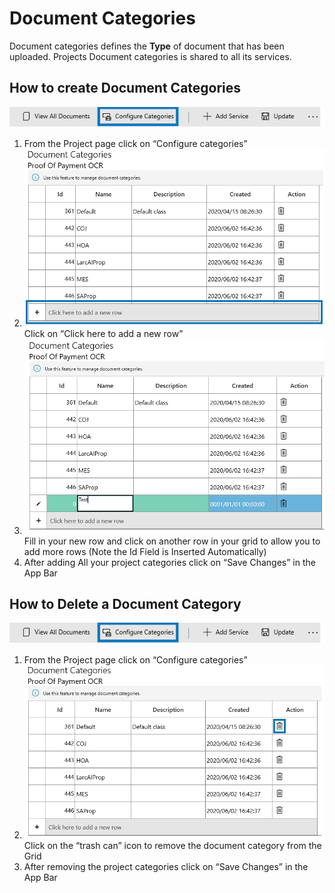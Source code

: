 # Document Categories

Document categories defines the **Type** of document that has been uploaded. Projects Document categories is shared to all its services.

## How to create Document Categories

![](../assets/79.png)

1. From the Project page click on “Configure categories”
2. ![](../assets/80.png) Click on “Click here to add a new row”
3. ![](../assets/81.png) Fill in your new row and click on another row in your grid to allow you to add more rows \(Note the Id Field is Inserted Automatically\)
4. After adding All your project categories click on “Save Changes” in the App Bar

## How to Delete a Document Category

![](../assets/82.png)

1. From the Project page click on “Configure categories”
2. ![](../assets/83.png) Click on the “trash can” icon to remove the document category from the Grid
3. After removing the project categories click on “Save Changes” in the App Bar

